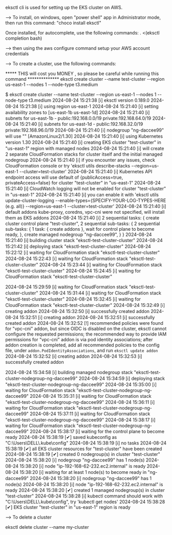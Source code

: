 eksctl cli is used for setting up the EKS cluster on AWS.

-->  To install, on windows, open "power shell" app in Administrator mode, then run this command: "choco install eksctl"

Once installed, for autocomplete, use the following commands: . <(eksctl completion bash)

-->  then using the aws configure command setup your AWS account credentials

-->  To create a cluster, use the following commands:

***** THIS will cost you MONEY , so please be careful while running this command **************
eksctl create cluster --name test-cluster --region us-east-1 --nodes 1 --node-type t3.medium

$ eksctl create cluster --name test-cluster --region us-east-1 --nodes 1 --node-type t3.medium
2024-08-24 15:21:38 [ℹ]  eksctl version 0.189.0
2024-08-24 15:21:38 [ℹ]  using region us-east-1
2024-08-24 15:21:40 [ℹ]  setting availability zones to [us-east-1b us-east-1d]
2024-08-24 15:21:40 [ℹ]  subnets for us-east-1b - public:192.168.0.0/19 private:192.168.64.0/19
2024-08-24 15:21:40 [ℹ]  subnets for us-east-1d - public:192.168.32.0/19 private:192.168.96.0/19
2024-08-24 15:21:40 [ℹ]  nodegroup "ng-daccee99" will use "" [AmazonLinux2/1.30]
2024-08-24 15:21:40 [ℹ]  using Kubernetes version 1.30
2024-08-24 15:21:40 [ℹ]  creating EKS cluster "test-cluster" in "us-east-1" region with managed nodes
2024-08-24 15:21:40 [ℹ]  will create 2 separate CloudFormation stacks for cluster itself and the initial managed nodegroup
2024-08-24 15:21:40 [ℹ]  if you encounter any issues, check CloudFormation console or try 'eksctl utils describe-stacks --region=us-east-1 --cluster=test-cluster'
2024-08-24 15:21:40 [ℹ]  Kubernetes API endpoint access will use default of {publicAccess=true, privateAccess=false} for cluster "test-cluster" in "us-east-1"
2024-08-24 15:21:40 [ℹ]  CloudWatch logging will not be enabled for cluster "test-cluster" in "us-east-1"
2024-08-24 15:21:40 [ℹ]  you can enable it with 'eksctl utils update-cluster-logging --enable-types={SPECIFY-YOUR-LOG-TYPES-HERE (e.g. all)} --region=us-east-1 --cluster=test-cluster'
2024-08-24 15:21:40 [ℹ]  default addons kube-proxy, coredns, vpc-cni were not specified, will install them as EKS addons
2024-08-24 15:21:40 [ℹ]
2 sequential tasks: { create cluster control plane "test-cluster",
    2 sequential sub-tasks: {
        2 sequential sub-tasks: {
            1 task: { create addons },
            wait for control plane to become ready,
        },
        create managed nodegroup "ng-daccee99",
    }
}
2024-08-24 15:21:40 [ℹ]  building cluster stack "eksctl-test-cluster-cluster"
2024-08-24 15:21:42 [ℹ]  deploying stack "eksctl-test-cluster-cluster"
2024-08-24 15:22:12 [ℹ]  waiting for CloudFormation stack "eksctl-test-cluster-cluster"
2024-08-24 15:22:43 [ℹ]  waiting for CloudFormation stack "eksctl-test-cluster-cluster"
2024-08-24 15:23:44 [ℹ]  waiting for CloudFormation stack "eksctl-test-cluster-cluster"
2024-08-24 15:24:45 [ℹ]  waiting for CloudFormation stack "eksctl-test-cluster-cluster"

2024-08-24 15:29:59 [ℹ]  waiting for CloudFormation stack "eksctl-test-cluster-cluster"
2024-08-24 15:31:44 [ℹ]  waiting for CloudFormation stack "eksctl-test-cluster-cluster"
2024-08-24 15:32:45 [ℹ]  waiting for CloudFormation stack "eksctl-test-cluster-cluster"
2024-08-24 15:32:49 [ℹ]  creating addon
2024-08-24 15:32:50 [ℹ]  successfully created addon
2024-08-24 15:32:51 [ℹ]  creating addon
2024-08-24 15:32:51 [ℹ]  successfully created addon
2024-08-24 15:32:52 [!]  recommended policies were found for "vpc-cni" addon, but since OIDC is disabled on the cluster, eksctl cannot configure the requested permissions; the recommended way to provide IAM permissions for "vpc-cni" addon is via pod identity associations; after addon creation is completed, add all recommended policies to the config file, under `addon.PodIdentityAssociations`, and run `eksctl update addon`
2024-08-24 15:32:52 [ℹ]  creating addon
2024-08-24 15:32:53 [ℹ]  successfully created addon


2024-08-24 15:34:58 [ℹ]  building managed nodegroup stack "eksctl-test-cluster-nodegroup-ng-daccee99"
2024-08-24 15:34:59 [ℹ]  deploying stack "eksctl-test-cluster-nodegroup-ng-daccee99"
2024-08-24 15:35:00 [ℹ]  waiting for CloudFormation stack "eksctl-test-cluster-nodegroup-ng-daccee99"
2024-08-24 15:35:31 [ℹ]  waiting for CloudFormation stack "eksctl-test-cluster-nodegroup-ng-daccee99"
2024-08-24 15:36:11 [ℹ]  waiting for CloudFormation stack "eksctl-test-cluster-nodegroup-ng-daccee99"
2024-08-24 15:37:11 [ℹ]  waiting for CloudFormation stack "eksctl-test-cluster-nodegroup-ng-daccee99"
2024-08-24 15:38:17 [ℹ]  waiting for CloudFormation stack "eksctl-test-cluster-nodegroup-ng-daccee99"
2024-08-24 15:38:17 [ℹ]  waiting for the control plane to become ready
2024-08-24 15:38:19 [✔]  saved kubeconfig as "C:\\Users\\DELL\\.kube\\config"
2024-08-24 15:38:19 [ℹ]  no tasks
2024-08-24 15:38:19 [✔]  all EKS cluster resources for "test-cluster" have been created
2024-08-24 15:38:19 [✔]  created 0 nodegroup(s) in cluster "test-cluster"
2024-08-24 15:38:20 [ℹ]  nodegroup "ng-daccee99" has 1 node(s)
2024-08-24 15:38:20 [ℹ]  node "ip-192-168-62-232.ec2.internal" is ready
2024-08-24 15:38:20 [ℹ]  waiting for at least 1 node(s) to become ready in "ng-daccee99"
2024-08-24 15:38:20 [ℹ]  nodegroup "ng-daccee99" has 1 node(s)
2024-08-24 15:38:20 [ℹ]  node "ip-192-168-62-232.ec2.internal" is ready
2024-08-24 15:38:20 [✔]  created 1 managed nodegroup(s) in cluster "test-cluster"
2024-08-24 15:38:28 [ℹ]  kubectl command should work with "C:\\Users\\DELL\\.kube\\config", try 'kubectl get nodes'
2024-08-24 15:38:28 [✔]  EKS cluster "test-cluster" in "us-east-1" region is ready


-->  To delete a cluster 

eksctl delete cluster --name my-cluster
